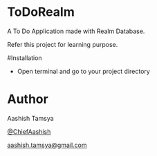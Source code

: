# ToDoRealm
A To Do Application made with Realm Database.

Refer this project for learning purpose.

#Installation

  -   Open terminal and go to your project directory


# Author

Aashish Tamsya

[@ChiefAashish](https://twitter.com/chiefaashish)

aashish.tamsya@gmail.com
